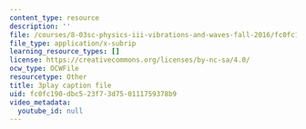 ```yaml
---
content_type: resource
description: ''
file: /courses/8-03sc-physics-iii-vibrations-and-waves-fall-2016/fc0fc190dbc523f73d750111759378b9_8kcvyoHsXrw.srt
file_type: application/x-subrip
learning_resource_types: []
license: https://creativecommons.org/licenses/by-nc-sa/4.0/
ocw_type: OCWFile
resourcetype: Other
title: 3play caption file
uid: fc0fc190-dbc5-23f7-3d75-0111759378b9
video_metadata:
  youtube_id: null
---
```

